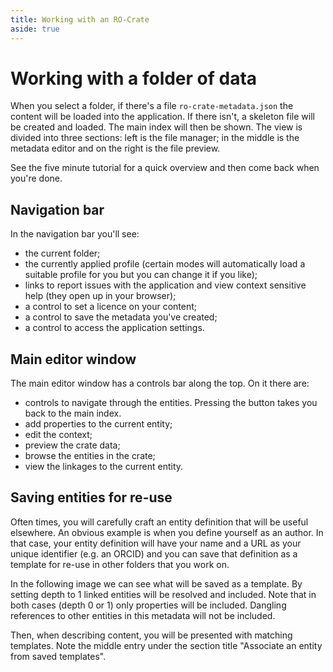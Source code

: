 ```yaml
---
title: Working with an RO-Crate
aside: true
---
```


# Working with a folder of data

When you select a folder, if there's a file `ro-crate-metadata.json` the content will be loaded into
the application. If there isn't, a skeleton file will be created and loaded. The main index will
then be shown. The view is divided into three sections: left is the file manager; in the middle is
the metadata editor and on the right is the file preview.

<ImageComponent src="/images/tour/desktop3.webp" />

<p>
<LinkComponent link="/docs/guide/five-minute-tutorial.html">See the five minute tutorial for a quick overview and then come back when you're done.</LinkComponent>
</p>

## Navigation bar

In the navigation bar you'll see:

-   the current folder;
-   the currently applied profile (certain modes will automatically load a suitable profile for you
    but you can change it if you like);
-   links to report issues with the application and view context sensitive help (they open up in
    your browser);
-   a control to set a licence on your content;
-   a control to save the metadata you've created;
-   a control to access the application settings.

<ImageComponent src="/images/guide-working-with-a-crate/navigation.webp" />

## Main editor window

The main editor window has a controls bar along the top. On it there are:

-   controls to navigate through the entities. Pressing the
    <span class="text-sm bg-blue-500 text-white py-1 px-2 rounded"><FontAwesomeIcon icon="fas fa-home" /></span>
    button takes you back to the main index.
-   add properties to the current entity;
-   edit the context;
-   preview the crate data;
-   browse the entities in the crate;
-   view the linkages to the current entity.

<ImageComponent src="/images/guide-working-with-a-crate/controls.webp" />

## Saving entities for re-use

Often times, you will carefully craft an entity definition that will be useful elsewhere. An obvious
example is when you define yourself as an author. In that case, your entity definition will have
your name and a URL as your unique identifier (e.g. an ORCID) and you can save that definition as a
template for re-use in other folders that you work on.

In the following image we can see what will be saved as a template. By setting depth to 1 linked
entities will be resolved and included. Note that in both cases (depth 0 or 1) only properties will
be included. Dangling references to other entities in this metadata will not be included.

<ImageComponent src="/images/guide-working-with-a-crate/template1.webp" />

Then, when describing content, you will be presented with matching templates. Note the middle entry
under the section title "Associate an entity from saved templates".

<ImageComponent src="/images/guide-working-with-a-crate/template2.webp" />

<Disqus />
